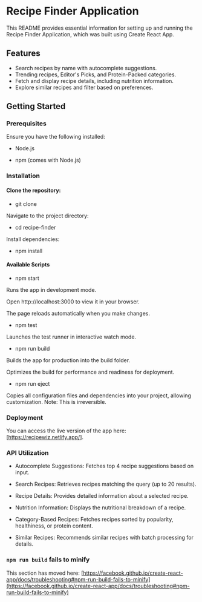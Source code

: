 # Recipe Finder Application

This README provides essential information for setting up and running the Recipe Finder Application, which was built using Create React App.

## Features
- Search recipes by name with autocomplete suggestions.
- Trending recipes, Editor's Picks, and Protein-Packed categories.
- Fetch and display recipe details, including nutrition information.
- Explore similar recipes and filter based on preferences.

## Getting Started

### Prerequisites

Ensure you have the following installed:

- Node.js

- npm (comes with Node.js)

### Installation

#### Clone the repository:

- git clone <repository-url>

Navigate to the project directory:

- cd recipe-finder

Install dependencies:

- npm install

#### Available Scripts

- npm start

Runs the app in development mode.

Open http://localhost:3000 to view it in your browser.

The page reloads automatically when you make changes.

- npm test

Launches the test runner in interactive watch mode.

- npm run build

Builds the app for production into the build folder.

Optimizes the build for performance and readiness for deployment.

- npm run eject

Copies all configuration files and dependencies into your project, allowing customization.
Note: This is irreversible.

### Deployment

You can access the live version of the app here: [https://recipewiz.netlify.app/].

### API Utilization

- Autocomplete Suggestions: Fetches top 4 recipe suggestions based on input.

- Search Recipes: Retrieves recipes matching the query (up to 20 results).

- Recipe Details: Provides detailed information about a selected recipe.

- Nutrition Information: Displays the nutritional breakdown of a recipe.

- Category-Based Recipes: Fetches recipes sorted by popularity, healthiness, or protein content.

- Similar Recipes: Recommends similar recipes with batch processing for details.

### `npm run build` fails to minify

This section has moved here: [https://facebook.github.io/create-react-app/docs/troubleshooting#npm-run-build-fails-to-minify](https://facebook.github.io/create-react-app/docs/troubleshooting#npm-run-build-fails-to-minify)
